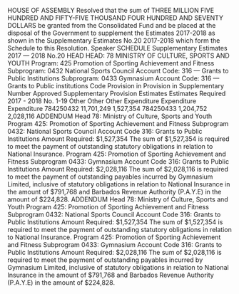 HOUSE OF ASSEMBLY
Resolved that the sum of THREE MILLION FIVE HUNDRED AND FIFTY-FIVE THOUSAND FOUR HUNDRED AND SEVENTY DOLLARS be granted from the Consolidated Fund and be placed at the disposal of the Government to supplement the Estimates 2017-2018 as shown in the Supplementary Estimates No.20 2017-2018 which form the Schedule to this Resolution.
Speaker
SCHEDULE
Supplementary Estimates 2017 — 2018 No.20
HEAD HEAD: 78 MINISTRY OF CULTURE, SPORTS AND YOUTH Program: 425 Promotion of Sporting Achievement and Fitness Subprogram: 0432 National Sports Council Account Code: 316 — Grants to Public Institutions Subprogram: 0433 Gymnasium Account Code: 316 — Grants to Public institutions Code Provision in Provision in Supplementary Number Approved Supplementary Provision Estimates Estimates Required 2017 - 2018 No. 1-19 Other Other Other Expenditure Expenditure Expenditure 784250432 11,701,249 1,527,354 784250433 1,204,752 2,028,116
ADDENDUM
Head 78: Ministry of Culture, Sports and Youth Program 425: Promotion of Sporting Achievement and Fitness Subprogram 0432: National Sports Council Account Code 316: Grants to Public Institutions Amount Required: $1,527,354
The sum of $1,527,354 is required to meet the payment of outstanding statutory obligations in relation to National Insurance.
Program 425: Promotion of Sporting Achievement and Fitness Subprogram 0433: Gymnasium Account Code 316: Grants to Public Institutions Amount Required: $2,028,116
The sum of $2,028,116 is required to meet the payment of outstanding payables incurred by Gymnasium Limited, inclusive of statutory obligations in relation to National Insurance in the amount of $791,768 and Barbados Revenue Authority (P.A.Y.E) in the amount of $224,828.
ADDENDUM
Head 78: Ministry of Culture, Sports and Youth Program 425: Promotion of Sporting Achievement and Fitness Subprogram 0432: National Sports Council Account Code 316: Grants to Public Institutions Amount Required: $1,527,354
The sum of $1,527,354 is required to meet the payment of outstanding statutory obligations in relation to National Insurance.
Program 425: Promotion of Sporting Achievement and Fitness Subprogram 0433: Gymnasium Account Code 316: Grants to Public Institutions Amount Required: $2,028,116
The sum of $2,028,116 is required to meet the payment of outstanding payables incurred by Gymnasium Limited, inclusive of statutory obligations in relation to National Insurance in the amount of $791,768 and Barbados Revenue Authority (P.A.Y.E) in the amount of $224,828.
